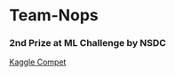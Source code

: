 # Team-Nops
### 2nd Prize at ML Challenge by NSDC
[Kaggle Compet](https://github.com/paritosh-Shukla24/Team-Nops/blob/main/Team%20NOps.pdf)

